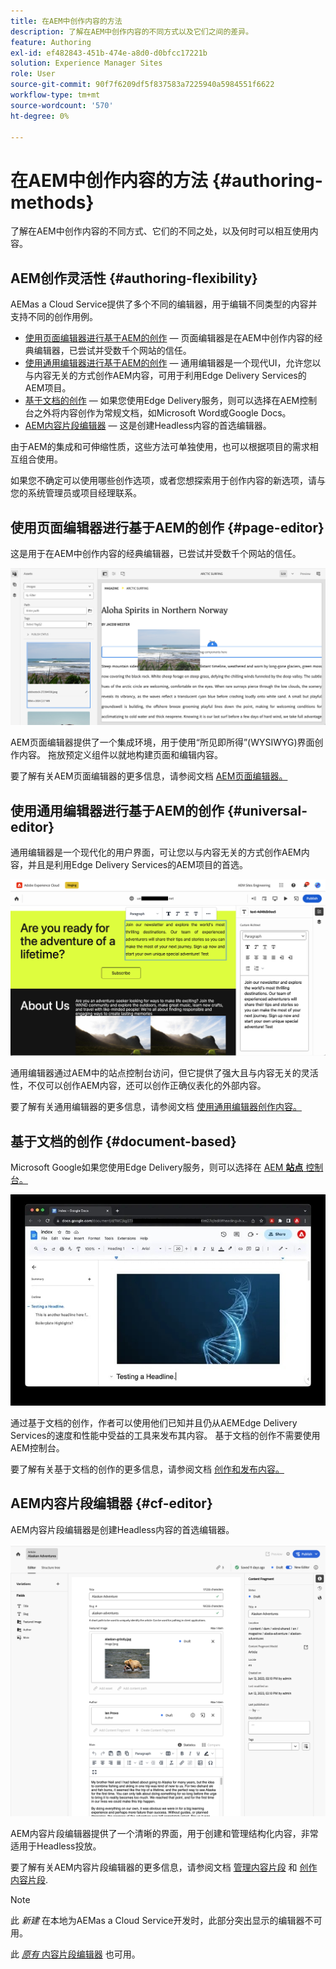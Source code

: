 ```yaml
---
title: 在AEM中创作内容的方法
description: 了解在AEM中创作内容的不同方式以及它们之间的差异。
feature: Authoring
exl-id: ef482843-451b-474e-a8d0-d0bfcc17221b
solution: Experience Manager Sites
role: User
source-git-commit: 90f7f6209df5f837583a7225940a5984551f6622
workflow-type: tm+mt
source-wordcount: '570'
ht-degree: 0%

---
```


# 在AEM中创作内容的方法 {#authoring-methods}

了解在AEM中创作内容的不同方式、它们的不同之处，以及何时可以相互使用内容。

## AEM创作灵活性 {#authoring-flexibility}

AEMas a Cloud Service提供了多个不同的编辑器，用于编辑不同类型的内容并支持不同的创作用例。

* [使用页面编辑器进行基于AEM的创作](#page-editor)  — 页面编辑器是在AEM中创作内容的经典编辑器，已尝试并受数千个网站的信任。
* [使用通用编辑器进行基于AEM的创作](#universal-editor)  — 通用编辑器是一个现代UI，允许您以与内容无关的方式创作AEM内容，可用于利用Edge Delivery Services的AEM项目。
* [基于文档的创作](#document-based)  — 如果您使用Edge Delivery服务，则可以选择在AEM控制台之外将内容创作为常规文档，如Microsoft Word或Google Docs。
* [AEM内容片段编辑器](#cf-editor)  — 这是创建Headless内容的首选编辑器。

由于AEM的集成和可伸缩性质，这些方法可单独使用，也可以根据项目的需求相互组合使用。

如果您不确定可以使用哪些创作选项，或者您想探索用于创作内容的新选项，请与您的系统管理员或项目经理联系。

## 使用页面编辑器进行基于AEM的创作 {#page-editor}

这是用于在AEM中创作内容的经典编辑器，已尝试并受数千个网站的信任。

![AEM页面编辑器](assets/authoring-methods-page-editor.png)

AEM页面编辑器提供了一个集成环境，用于使用“所见即所得”(WYSIWYG)界面创作内容。 拖放预定义组件以就地构建页面和编辑内容。

要了解有关AEM页面编辑器的更多信息，请参阅文档 [AEM页面编辑器。](/help/sites-cloud/authoring/page-editor/introduction.md)

## 使用通用编辑器进行基于AEM的创作 {#universal-editor}

通用编辑器是一个现代化的用户界面，可让您以与内容无关的方式创作AEM内容，并且是利用Edge Delivery Services的AEM项目的首选。

![Universal Editor](assets/authoring-methods-ue.png)

通用编辑器通过AEM中的站点控制台访问，但它提供了强大且与内容无关的灵活性，不仅可以创作AEM内容，还可以创作正确仪表化的外部内容。

要了解有关通用编辑器的更多信息，请参阅文档 [使用通用编辑器创作内容。](/help/sites-cloud/authoring/universal-editor/authoring.md)

## 基于文档的创作  {#document-based}

Microsoft Google如果您使用Edge Delivery服务，则可以选择在 [AEM **站点** 控制台。](/help/sites-cloud/authoring/sites-console/introduction.md)

![编辑基于文档的内容](assets/authoring-methods-document.jpg)

通过基于文档的创作，作者可以使用他们已知并且仍从AEMEdge Delivery Services的速度和性能中受益的工具来发布其内容。 基于文档的创作不需要使用AEM控制台。

要了解有关基于文档的创作的更多信息，请参阅文档 [创作和发布内容。](/help/edge/docs/authoring.md)

## AEM内容片段编辑器 {#cf-editor}

AEM内容片段编辑器是创建Headless内容的首选编辑器。

![AEM内容片段编辑器](assets/authoring-methods-cf-editor.png)

AEM内容片段编辑器提供了一个清晰的界面，用于创建和管理结构化内容，非常适用于Headless投放。

要了解有关AEM内容片段编辑器的更多信息，请参阅文档 [管理内容片段](/help/sites-cloud/administering/content-fragments/managing.md) 和 [创作内容片段](/help/sites-cloud/administering/content-fragments/managing.md).

>[!NOTE]
>
>此 *新建* 在本地为AEMas a Cloud Service开发时，此部分突出显示的编辑器不可用。
>
>此 [*原有* 内容片段编辑器](/help/assets/content-fragments/content-fragments-variations.md) 也可用。
